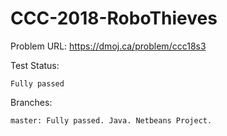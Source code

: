 # CCC-2018-RoboThieves

Problem URL:
    https://dmoj.ca/problem/ccc18s3
    
Test Status:
    
    Fully passed
    
Branches:

    master: Fully passed. Java. Netbeans Project.
